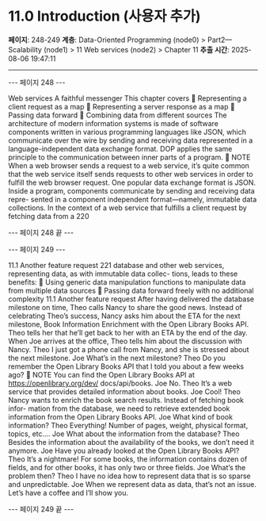 # 11.0 Introduction (사용자 추가)

**페이지**: 248-249
**계층**: Data-Oriented Programming (node0) > Part2—Scalability (node1) > 11 Web services (node2) > Chapter 11
**추출 시간**: 2025-08-06 19:47:11

---


--- 페이지 248 ---

Web services
A faithful messenger
This chapter covers
 Representing a client request as a map
 Representing a server response as a map
 Passing data forward
 Combining data from different sources
The architecture of modern information systems is made of software components
written in various programming languages like JSON, which communicate over the
wire by sending and receiving data represented in a language-independent data
exchange format. DOP applies the same principle to the communication between
inner parts of a program.
 NOTE When a web browser sends a request to a web service, it’s quite common
that the web service itself sends requests to other web services in order to fulfill the
web browser request. One popular data exchange format is JSON.
Inside a program, components communicate by sending and receiving data repre-
sented in a component independent format—namely, immutable data collections.
In the context of a web service that fulfills a client request by fetching data from a
220

--- 페이지 248 끝 ---


--- 페이지 249 ---

11.1 Another feature request 221
database and other web services, representing data, as with immutable data collec-
tions, leads to these benefits:
 Using generic data manipulation functions to manipulate data from multiple
data sources
 Passing data forward freely with no additional complexity
11.1 Another feature request
After having delivered the database milestone on time, Theo calls Nancy to share the good
news. Instead of celebrating Theo’s success, Nancy asks him about the ETA for the next
milestone, Book Information Enrichment with the Open Library Books API. Theo tells her
that he’ll get back to her with an ETA by the end of the day. When Joe arrives at the office,
Theo tells him about the discussion with Nancy.
Theo I just got a phone call from Nancy, and she is stressed about the next milestone.
Joe What’s in the next milestone?
Theo Do you remember the Open Library Books API that I told you about a few
weeks ago?
 NOTE You can find the Open Library Books API at https://openlibrary.org/dev/
docs/api/books.
Joe No.
Theo It’s a web service that provides detailed information about books.
Joe Cool!
Theo Nancy wants to enrich the book search results. Instead of fetching book infor-
mation from the database, we need to retrieve extended book information
from the Open Library Books API.
Joe What kind of book information?
Theo Everything! Number of pages, weight, physical format, topics, etc....
Joe What about the information from the database?
Theo Besides the information about the availability of the books, we don’t need it
anymore.
Joe Have you already looked at the Open Library Books API?
Theo It’s a nightmare! For some books, the information contains dozen of fields,
and for other books, it has only two or three fields.
Joe What’s the problem then?
Theo I have no idea how to represent data that is so sparse and unpredictable.
Joe When we represent data as data, that’s not an issue. Let’s have a coffee and I’ll
show you.

--- 페이지 249 끝 ---
